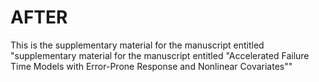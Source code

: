 # AFTER
This is the supplementary material for the manuscript entitled "supplementary material for the manuscript entitled "Accelerated Failure Time Models with Error-Prone Response and Nonlinear Covariates""
